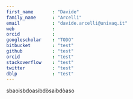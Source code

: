 ```yaml
---
first_name       : "Davide"
family_name      : "Arcelli"
email            : "davide.arcelli@univaq.it"
web              : 
orcid            :
googlescholar    : "TODO"
bitbucket        : "test"
github           : "test"
orcid            : "test"
stackoverflow    : "test"
twitter          : "test"
dblp             : "test"
---
```


sbaoisbdoasibdòsaibdòaso

